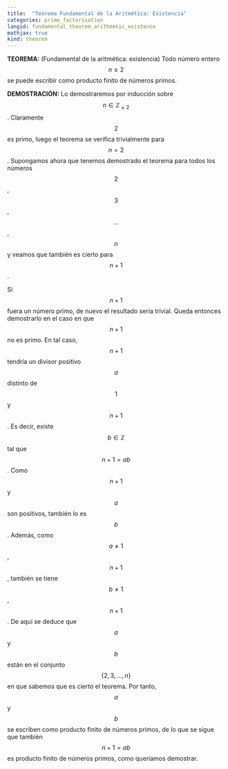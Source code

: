 ```yaml
---
title:  "Teorema Fundamental de la Aritmética: Existencia"
categories: prime_factorisation
langid: fundamental_theorem_arithmetic_existence
mathjax: true
kind: theorem
---
```


<b>TEOREMA:</b> (Fundamental de la aritmética: existencia) Todo número entero $$n\ge 2$$ se puede escribir como producto finito de números primos.

<b>DEMOSTRACIÓN:</b>  Lo demostraremos por inducción sobre $$n\in\mathbb{Z}_{\ge2}$$. Claramente $$2$$ es primo, luego el teorema se verifica trivialmente para $$n=2$$. Supongamos ahora que tenemos demostrado el teorema para todos los números $$2$$, $$3$$, $$\dots$$, $$n$$ y veamos que también es cierto para $$n+1$$.

Si $$n+1$$ fuera un número primo, de nuevo el resultado sería trivial. Queda entonces demostrarlo en el caso en que $$n+1$$ no es primo. En tal caso, $$n+1$$ tendría un divisor positivo $$a$$ distinto de $$1$$ y $$n+1$$. Es decir, existe $$b\in\mathbb{Z}$$ tal que $$n+1=ab$$. Como $$n+1$$ y $$a$$ son positivos, también lo es $$b$$. Además, como $$a\neq 1$$, $$n+1$$, también se tiene $$b\neq 1$$, $$n+1$$. De aquí se deduce que $$a$$ y $$b$$ están en el conjunto $$\{2,3,\dots,n\}$$ en que sabemos que es cierto el teorema. Por tanto, $$a$$ y $$b$$ se escriben como producto finito de números primos, de lo que se sigue que también $$n+1=ab$$ es producto finito de números primos, como queríamos demostrar.